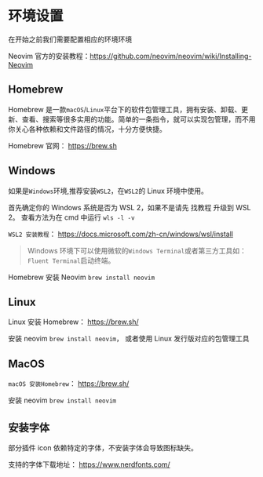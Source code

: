 # 环境设置

在开始之前我们需要配置相应的环境环境

Neovim 官方的安装教程：<https://github.com/neovim/neovim/wiki/Installing-Neovim>

## Homebrew

Homebrew 是一款`macOS`/`Linux`平台下的软件包管理工具，拥有安装、卸载、更新、查看、搜索等很多实用的功能。简单的一条指令，就可以实现包管理，而不用你关心各种依赖和文件路径的情况，十分方便快捷。

Homebrew 官网： <https://brew.sh>

## Windows

如果是`Windows`环境,推荐安装`WSL2`，在`WSL2`的 Linux 环境中使用。

首先确定你的 Windows 系统是否为 WSL 2，如果不是请先 找教程 升级到 WSL 2。 查看方法为在 cmd 中运行 `wls -l -v`

`WSL2 安装教程`： <https://docs.microsoft.com/zh-cn/windows/wsl/install>

> Windows 环境下可以使用微软的`Windows Terminal`或者第三方工具如：`Fluent Terminal`启动终端。

Homebrew 安装 Neovim `brew install neovim`

## Linux

Linux 安装 Homebrew： <https://brew.sh/>

安装 neovim `brew install neovim`， 或者使用 Linux 发行版对应的包管理工具

## MacOS

`macOS 安装Homebrew`： <https://brew.sh/>

安装 neovim `brew install neovim`

## 安装字体

部分插件 icon 依赖特定的字体，不安装字体会导致图标缺失。

支持的字体下载地址： <https://www.nerdfonts.com/>
